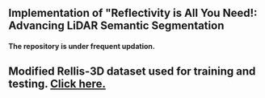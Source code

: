 ## Implementation of "Reflectivity is All You Need!: Advancing LiDAR Semantic Segmentation
#### The repository is under frequent updation.  

## Modified Rellis-3D dataset used for training and testing. [Click here.](https://drive.google.com/file/d/1nWOecnBa6WugoBl-JnFZzV2s9ogXnZw_/view?usp=sharing) 
